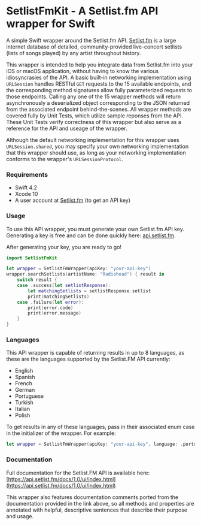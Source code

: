 # SetlistFmKit - A Setlist.fm API wrapper for Swift
A simple Swift wrapper around the Setlist.fm API. [Setlist.fm](setlist.fm) is a large internet database of detailed, community-provided live-concert setlists (lists of songs played) by any artist throughout history.

This wrapper is intended to help you integrate data from Setlist.fm into your iOS or macOS application, without having to know the various idiosyncrasies of the API. A basic built-in networking implementation using `URLSession` handles RESTful `GET` requests to the 15 available endpoints, and the corresponding method signatures allow fully parameterized requests to those endpoints. Calling any one of the 15 wrapper methods will return asynchronously a deserialized object corresponding to the JSON returned from the associated endpoint behind-the-scenes. All wrapper methods are covered fully by Unit Tests, which utilize sample reponses from the API. These Unit Tests verify correctness of this wrapper but also serve as a reference for the API and useage of the wrapper.

Although the default networking implementation for this wrapper uses `URLSession.shared`, you may specify your own networking implementation that this wrapper should use, as long as your networking implementation conforms to the wrapper's `URLSessionProtocol`.

### Requirements
- Swift 4.2
- Xcode 10
- A user account at [Setlist.fm](setlist.fm) (to get an API key)

### Usage

To use this API wrapper, you must generate your own Setlist.fm API key. Generating a key is free and can be done quickly here: [api.setlist.fm](api.setlist.fm). 

After generating your key, you are ready to go!

```swift
import SetlistFmKit

let wrapper = SetlistFmWrapper(apiKey: "your-api-key")
wrapper.searchSetlists(artistName: "Radiohead") { result in
    switch result {
    case .success(let setlistResponse):
        let matchingSetlists = setlistResponse.setlist
        print(matchingSetlists)
    case .failure(let error):
        print(error.code)
        print(error.message)
    }
}
```

### Languages
This API wrapper is capable of returning results in up to 8 languages, as these are the languages supported by the Setlist.FM API currently:
- English
- Spanish
- French
- German
- Portuguese
- Turkish
- Italian
- Polish

To get results in any of these languages, pass in their associated enum case in the initializer of the wrapper. For example:

```swift
let wrapper = SetlistFmWrapper(apiKey: "your-api-key", language: .portugese)
```

### Documentation

Full documentation for the Setlist.FM API is available here: [https://api.setlist.fm/docs/1.0/ui/index.html](https://api.setlist.fm/docs/1.0/ui/index.html)

This wrapper also features documentation comments ported from the documentation provided in the link above, so all methods and properties are annotated with helpful, descriptive sentences that describe their purpose and usage.

